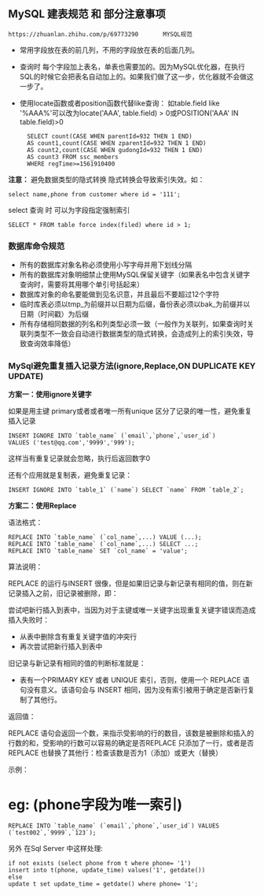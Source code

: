 ## MySQL 建表规范 和 部分注意事项 ##

    https://zhuanlan.zhihu.com/p/69773290       MYSQL规范

- 常用字段放在表的前几列，不用的字段放在表的后面几列。
- 查询时 每个字段加上表名，单表也需要加的。因为MySQL优化器，在执行SQL的时候它会把表名自动加上的。如果我们做了这一步，优化器就不会做这一步了。
- 使用locate函数或者position函数代替like查询：
如table.field like '%AAA%'可以改为locate('AAA', table.field) > 0或POSITION('AAA' IN table.field)>0


    	SELECT count(CASE WHEN parentId=932 THEN 1 END) 
		AS count1,count(CASE WHEN zparentId=932 THEN 1 END) 
		AS count2,count(CASE WHEN gudongId=932 THEN 1 END)
		AS count3 FROM ssc_members 
		WHERE regTime>=1561910400



**注意：**
避免数据类型的隐式转换
隐式转换会导致索引失效。如：

	select name,phone from customer where id = '111';

select 查询 时 可以为字段指定强制索引

    SELECT * FROM table force index(filed) where id > 1;
 
### 数据库命令规范 ###

- 所有的数据库对象名称必须使用小写字母并用下划线分隔
- 所有的数据库对象明细禁止使用MySQL保留关键字（如果表名中包含关键字查询时，需要将其用哪个单引号括起来）
- 数据库对象的命名要能做到见名识意，并且最后不要超过12个字符
- 临时库表必须以tmp_为前缀并以日期为后缀，备份表必须以bak_为前缀并以日期（时间戳）为后缀
- 所有存储相同数据的列名和列类型必须一致（一般作为关联列，如果查询时关联列类型不一致会自动进行数据类型的隐式转换，会造成列上的索引失效，导致查询效率降低）


### MySql避免重复插入记录方法(ignore,Replace,ON DUPLICATE KEY UPDATE) ###


**方案一：使用ignore关键字**

如果是用主键 primary或者或者唯一所有unique 区分了记录的唯一性，避免重复插入记录

    INSERT IGNORE INTO `table_name` (`email`,`phone`,`user_id`)
	VALUES ('test@qq.com','9999','999');

这样当有重复记录就会忽略，执行后返回数字0

还有个应用就是复制表，避免重复记录：

    INSERT IGNORE INTO `table_1` (`name`) SELECT `name` FROM `table_2`;

**方案二：使用Replace**

语法格式：

    REPLACE INTO `table_name` (`col_name`,...) VALUE (...);
	REPLACE INTO `table_name` (`col_name`,...) SELECT ...;
	REPLACE INTO `table_name` SET `col_name` = 'value';

算法说明：

REPLACE 的运行与INSERT 很像，但是如果旧记录与新记录有相同的值，则在新记录插入之前，旧记录被删除，即：

尝试吧新行插入到表中，当因为对于主键或唯一关键字出现重复关键字错误而造成插入失败时：

- 从表中删除含有重复关键字值的冲突行
- 再次尝试把新行插入到表中


旧记录与新记录有相同的值的判断标准就是：


- 表有一个PRIMARY KEY 或者 UNIQUE 索引，否则，使用一个 REPLACE 语句没有意义。该语句会与 INSERT 相同，因为没有索引被用于确定是否新行复制了其他行。


返回值：

REPLACE 语句会返回一个数，来指示受影响的行的数目，该数是被删除和插入的行数的和，受影响的行数可以容易的确定是否REPLACE 只添加了一行，或者是否REPLACE 也替换了其他行：检查该数是否为1（添加）或更大（替换）

示例：

# eg: (phone字段为唯一索引)

    REPLACE INTO `table_name` (`email`,`phone`,`user_id`) VALUES (`test002`,`9999`,`123`);

另外 在Sql Server 中这样处理: 

    if not exists (select phone from t where phone= '1')   
	insert into t(phone, update_time) values('1', getdate()) 
	else    
	update t set update_time = getdate() where phone= '1';

    
